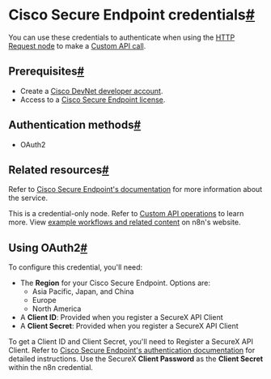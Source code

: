 [](https://github.com/n8n-io/n8n-docs/edit/main/docs/integrations/builtin/credentials/ciscosecureendpoint.md "Edit this page")

# Cisco Secure Endpoint credentials[#](#cisco-secure-endpoint-credentials "Permanent link")

You can use these credentials to authenticate when using the [HTTP Request node](../../core-nodes/n8n-nodes-base.httprequest/) to make a [Custom API call](../../../custom-operations/).

## Prerequisites[#](#prerequisites "Permanent link")

*   Create a [Cisco DevNet developer account](https://developer.cisco.com).
*   Access to a [Cisco Secure Endpoint license](https://www.cisco.com/site/us/en/products/security/endpoint-security/secure-endpoint/index.html).

## Authentication methods[#](#authentication-methods "Permanent link")

*   OAuth2

## Related resources[#](#related-resources "Permanent link")

Refer to [Cisco Secure Endpoint's documentation](https://developer.cisco.com/docs/secure-endpoint/introduction/) for more information about the service.

This is a credential-only node. Refer to [Custom API operations](../../../custom-operations/) to learn more. View [example workflows and related content](https://n8n.io/integrations/cisco-secure-endpoint/) on n8n's website.

## Using OAuth2[#](#using-oauth2 "Permanent link")

To configure this credential, you'll need:

*   The **Region** for your Cisco Secure Endpoint. Options are:
    *   Asia Pacific, Japan, and China
    *   Europe
    *   North America
*   A **Client ID**: Provided when you register a SecureX API Client
*   A **Client Secret**: Provided when you register a SecureX API Client

To get a Client ID and Client Secret, you'll need to Register a SecureX API Client. Refer to [Cisco Secure Endpoint's authentication documentation](https://developer.cisco.com/docs/secure-endpoint/authentication/#authentication) for detailed instructions. Use the SecureX **Client Password** as the **Client Secret** within the n8n credential.